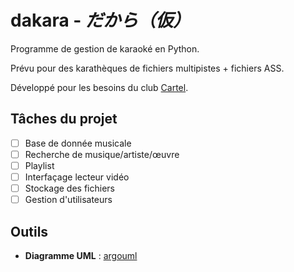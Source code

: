 # dakara - *だから（仮）*

Programme de gestion de karaoké en Python.

Prévu pour des karathèques de fichiers multipistes + fichiers ASS.

Développé pour les besoins du club [Cartel](http://cartel.bde.enseeiht.fr).

## Tâches du projet

- [ ] Base de donnée musicale
- [ ] Recherche de musique/artiste/œuvre
- [ ] Playlist
- [ ] Interfaçage lecteur vidéo
- [ ] Stockage des fichiers
- [ ] Gestion d'utilisateurs

## Outils

* **Diagramme UML** : [argouml](http://argouml.tigris.org/)
